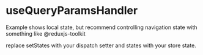 # useQueryParamsHandler

Example shows local state, but recommend controlling navigation state with something like @reduxjs-toolkit

replace setStates with your dispatch setter and states with your store state.
